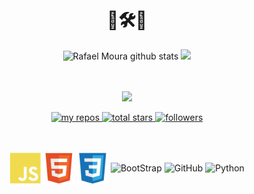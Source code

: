 <h1 align="center">
    🚧🛠️🎯
  </h1>

<div align="center">
  <img height="180em" src="https://github-readme-stats.vercel.app/api?username=rafaelmoura23&show_icons=true&count_private=true&hide_border=true&title_color=00bfbf&icon_color=00bfbf&text_color=c9d1d9&bg_color=0d1117" alt="Rafael Moura github stats" /> 
  <img height="180em" src="https://github-readme-stats.vercel.app/api/top-langs/?username=rafaelmoura23&layout=compact&hide_border=true&title_color=00bfbf&text_color=00bfbf&bg_color=0d1117" />
</div> <br> <br>


<p align="center">
   <img src="https://github-profile-trophy.vercel.app/?username=rafaelmoura23&theme=dracula&row=2&no-bg=true&column=3&margin-w=15&margin-h=15" />
</p>

<p align="center">
   <a href="https://github.com/rafaelmoura23?tab=repositories">
    <img alt="my repos" title="My Repos" src="https://custom-icon-badges.demolab.com/badge/-My%20Repos-FFBF00?style=for-the-badge&logoColor=white&logo=repo">
    <img alt="total stars" title="Total stars on GitHub" src="https://custom-icon-badges.demolab.com/github/stars/rafaelmoura23?color=55960c&style=for-the-badge&labelColor=488207&logo=star">
  <a href="https://github.com/rafaelmoura23?tab=followers">
    <img alt="followers" title="Follow me on Github" src="https://custom-icon-badges.demolab.com/github/followers/rafaelmoura23?color=236ad3&labelColor=1155ba&style=for-the-badge&logo=person-add&label=Follow&logoColor=white"/></a> 
</p> <br>


<div align="center" valign="top"><br>
  <img align="center" alt="Js" height="50" width="50" src="https://raw.githubusercontent.com/devicons/devicon/master/icons/javascript/javascript-plain.svg">
  <img align="center" alt="HTML" height="50" width="50" src="https://raw.githubusercontent.com/devicons/devicon/master/icons/html5/html5-original.svg">
  <img align="center" alt="CSS" height="50" width="50" src="https://raw.githubusercontent.com/devicons/devicon/master/icons/css3/css3-original.svg">
  <img align="center" alt="BootStrap" height="50" width="50" src="https://cdn.jsdelivr.net/gh/devicons/devicon/icons/bootstrap/bootstrap-original.svg">
  <img align="center" alt="GitHub" height="50" width="50" src="https://cdn.jsdelivr.net/gh/devicons/devicon/icons/github/github-original.svg">
  <img align="center" alt="Python" height="50" width="50" src="https://cdn.jsdelivr.net/gh/devicons/devicon/icons/python/python-original.svg">
  <br>
  





          
          
          
  




  
</div><br>


 

          

